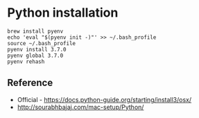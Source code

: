 # Python installation

```shell
brew install pyenv
echo 'eval "$(pyenv init -)"' >> ~/.bash_profile
source ~/.bash_profile
pyenv install 3.7.0
pyenv global 3.7.0
pyenv rehash
```

## Reference

* Official - https://docs.python-guide.org/starting/install3/osx/
* http://sourabhbajaj.com/mac-setup/Python/
